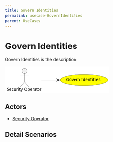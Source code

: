 ```yaml
---
title: Govern Identities
permalink: usecase-GovernIdentities
parent: UseCases
---
```

# Govern Identities

Govern Identities is the description

![Activities Diagram](./activities.png)

## Actors

* [Security Operator](actor-securityoperator)











## Detail Scenarios





